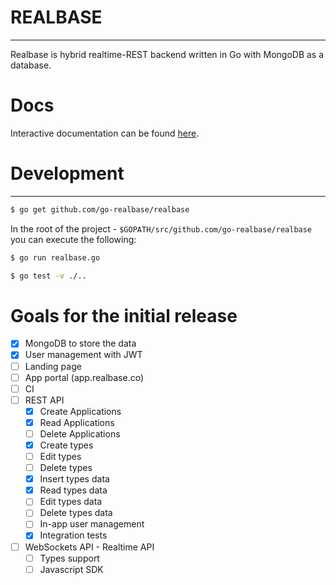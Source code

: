 # REALBASE
--------------
Realbase is hybrid realtime-REST backend written in Go with MongoDB as a database.

# Docs

Interactive documentation can be found [here](http://docs.realbas3.apiary.io/#reference).

# Development
--------------

```bash
$ go get github.com/go-realbase/realbase
```

In the root of the project - `$GOPATH/src/github.com/go-realbase/realbase` you can execute the following:

```bash
$ go run realbase.go
```

```bash
$ go test -v ./..
```

# Goals for the initial release

- [x] MongoDB to store the data
- [x] User management with JWT 
- [ ] Landing page
- [ ] App portal (app.realbase.co)
- [ ] CI
- [ ] REST API
  - [x] Create Applications
  - [x] Read Applications
  - [ ] Delete Applications
  - [x] Create types
  - [ ] Edit types
  - [ ] Delete types
  - [x] Insert types data
  - [x] Read types data
  - [ ] Edit types data
  - [ ] Delete types data
  - [ ] In-app user management
  - [x] Integration tests
- [ ] WebSockets API - Realtime API
  - [ ] Types support
  - [ ] Javascript SDK
